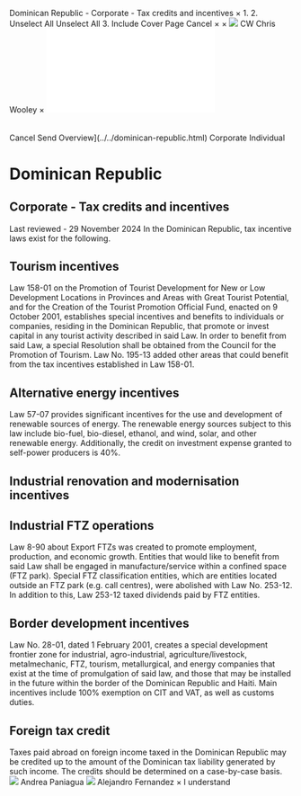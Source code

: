 Dominican Republic - Corporate - Tax credits and incentives
×
1.
2.
Unselect All
Unselect All
3.
Include Cover Page
Cancel
×
×
![](../../-/media/world-wide-tax-summaries/attachments/global---chris-wooley.ashx%3Frev=ac5e5f3223b34096b1afc2a6009c7320&revision=ac5e5f32-23b3-4096-b1af-c2a6009c7320&hash=859B7ADC84DC2CBEC9760E9E6EE7DE6D0A8BFCDF)
CW
Chris Wooley
×
![](tax-credits-and-incentives.html)
######
Cancel
Send
Overview](../../dominican-republic.html)
Corporate
Individual
# Dominican Republic
## Corporate - Tax credits and incentives
Last reviewed - 29 November 2024
In the Dominican Republic, tax incentive laws exist for the following.
## Tourism incentives
Law 158-01 on the Promotion of Tourist Development for New or Low Development Locations in Provinces and Areas with Great Tourist Potential, and for the Creation of the Tourist Promotion Official Fund, enacted on 9 October 2001, establishes special incentives and benefits to individuals or companies, residing in the Dominican Republic, that promote or invest capital in any tourist activity described in said Law. In order to benefit from said Law, a special Resolution shall be obtained from the Council for the Promotion of Tourism. Law No. 195-13 added other areas that could benefit from the tax incentives established in Law 158-01.
## Alternative energy incentives
Law 57-07 provides significant incentives for the use and development of renewable sources of energy. The renewable energy sources subject to this law include bio-fuel, bio-diesel, ethanol, and wind, solar, and other renewable energy.
Additionally, the credit on investment expense granted to self-power producers is 40%.
## Industrial renovation and modernisation incentives
## Industrial FTZ operations
Law 8-90 about Export FTZs was created to promote employment, production, and economic growth. Entities that would like to benefit from said Law shall be engaged in manufacture/service within a confined space (FTZ park). Special FTZ classification entities, which are entities located outside an FTZ park (e.g. call centres), were abolished with Law No. 253-12. In addition to this, Law 253-12 taxed dividends paid by FTZ entities.
## Border development incentives
Law No. 28-01, dated 1 February 2001, creates a special development frontier zone for industrial, agro-industrial, agriculture/livestock, metalmechanic, FTZ, tourism, metallurgical, and energy companies that exist at the time of promulgation of said law, and those that may be installed in the future within the border of the Dominican Republic and Haiti. Main incentives include 100% exemption on CIT and VAT, as well as customs duties.
## Foreign tax credit
Taxes paid abroad on foreign income taxed in the Dominican Republic may be credited up to the amount of the Dominican tax liability generated by such income. The credits should be determined on a case-by-case basis.
![](../../-/media/world-wide-tax-summaries/dominicanrepublicandrea-paniaguadominican-republic--andrea-paniaguajpg20240717102909127.ashx%3Frev=acb0d71ebb3e444c96f0bad5fde64fd9&revision=acb0d71e-bb3e-444c-96f0-bad5fde64fd9&hash=FD956A9DB05D79381FCE59F402BCAC726AC0DB83)
Andrea Paniagua
![](../../-/media/world-wide-tax-summaries/dominicanrepublicalejandro-fernandezalejandro-fernndez-2jpg20241129080307050.ashx%3Frev=c791fa0d91724994b96c240fec761a24&revision=c791fa0d-9172-4994-b96c-240fec761a24&hash=BE53084425EF13B0C08070738163FDF7B2BC9741)
Alejandro Fernandez
×
I understand